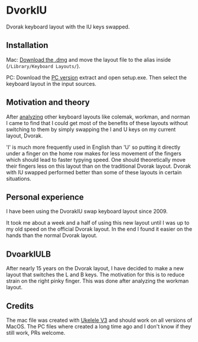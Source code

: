 # DvorkIU
Dvorak keyboard layout with the IU keys swapped.

## Installation
Mac:
[Download the .dmg](https://github.com/waynehoover/DvorakIU/raw/master/DvorakIU.dmg) and move the layout file to the alias inside (`/Library/Keyboard Layouts/`).

PC:
Download the [PC version](https://github.com/waynehoover/DvorakIU/raw/master/Dvorak-IU-switch-pc.zip) extract and open setup.exe. Then select the keyboard layout in the input sources.

## Motivation and theory
After [analyzing](http://patorjk.com/keyboard-layout-analyzer/) other keyboard layouts like colemak, workman, and norman I came to find that I could get most of the benefits of these layouts without switching to them by simply swapping the I and U keys on my current layout, Dvorak.

'I' is much more frequently used in English than 'U' so putting it directly under a finger on the home row makes for less movement of the fingers which should lead to faster typying speed. One should theoretically move their fingers less on this layout than on the traditional Dvorak layout. Dvorak with IU swapped performed better than some of these layouts in certain situations.

## Personal experience
I have been using the DvorakIU swap keyboard layout since 2009.

It took me about a week and a half of using this new layout until I was up to my old speed on the official Dvorak layout. In the end I found it easier on the hands than the normal Dvorak layout.

## DvoarkIULB
After nearly 15 years on the Dvorak layout, I have decided to make a new layout that switches the L and B keys. The motivation for this is to reduce strain on the right pinky finger. This was done after analyzing the workman layout.

## Credits
The mac file was created with [Ukelele V3](https://scripts.sil.org/ukelele) and should work on all versions of MacOS. The PC files where created a long time ago and I don't know if they still work, PRs welcome.
